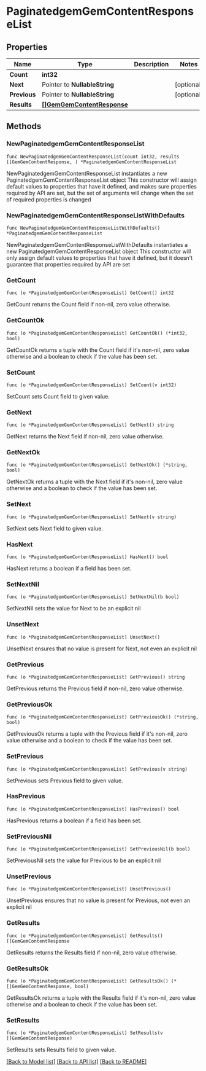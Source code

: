 # PaginatedgemGemContentResponseList

## Properties

Name | Type | Description | Notes
------------ | ------------- | ------------- | -------------
**Count** | **int32** |  | 
**Next** | Pointer to **NullableString** |  | [optional] 
**Previous** | Pointer to **NullableString** |  | [optional] 
**Results** | [**[]GemGemContentResponse**](GemGemContentResponse.md) |  | 

## Methods

### NewPaginatedgemGemContentResponseList

`func NewPaginatedgemGemContentResponseList(count int32, results []GemGemContentResponse, ) *PaginatedgemGemContentResponseList`

NewPaginatedgemGemContentResponseList instantiates a new PaginatedgemGemContentResponseList object
This constructor will assign default values to properties that have it defined,
and makes sure properties required by API are set, but the set of arguments
will change when the set of required properties is changed

### NewPaginatedgemGemContentResponseListWithDefaults

`func NewPaginatedgemGemContentResponseListWithDefaults() *PaginatedgemGemContentResponseList`

NewPaginatedgemGemContentResponseListWithDefaults instantiates a new PaginatedgemGemContentResponseList object
This constructor will only assign default values to properties that have it defined,
but it doesn't guarantee that properties required by API are set

### GetCount

`func (o *PaginatedgemGemContentResponseList) GetCount() int32`

GetCount returns the Count field if non-nil, zero value otherwise.

### GetCountOk

`func (o *PaginatedgemGemContentResponseList) GetCountOk() (*int32, bool)`

GetCountOk returns a tuple with the Count field if it's non-nil, zero value otherwise
and a boolean to check if the value has been set.

### SetCount

`func (o *PaginatedgemGemContentResponseList) SetCount(v int32)`

SetCount sets Count field to given value.


### GetNext

`func (o *PaginatedgemGemContentResponseList) GetNext() string`

GetNext returns the Next field if non-nil, zero value otherwise.

### GetNextOk

`func (o *PaginatedgemGemContentResponseList) GetNextOk() (*string, bool)`

GetNextOk returns a tuple with the Next field if it's non-nil, zero value otherwise
and a boolean to check if the value has been set.

### SetNext

`func (o *PaginatedgemGemContentResponseList) SetNext(v string)`

SetNext sets Next field to given value.

### HasNext

`func (o *PaginatedgemGemContentResponseList) HasNext() bool`

HasNext returns a boolean if a field has been set.

### SetNextNil

`func (o *PaginatedgemGemContentResponseList) SetNextNil(b bool)`

 SetNextNil sets the value for Next to be an explicit nil

### UnsetNext
`func (o *PaginatedgemGemContentResponseList) UnsetNext()`

UnsetNext ensures that no value is present for Next, not even an explicit nil
### GetPrevious

`func (o *PaginatedgemGemContentResponseList) GetPrevious() string`

GetPrevious returns the Previous field if non-nil, zero value otherwise.

### GetPreviousOk

`func (o *PaginatedgemGemContentResponseList) GetPreviousOk() (*string, bool)`

GetPreviousOk returns a tuple with the Previous field if it's non-nil, zero value otherwise
and a boolean to check if the value has been set.

### SetPrevious

`func (o *PaginatedgemGemContentResponseList) SetPrevious(v string)`

SetPrevious sets Previous field to given value.

### HasPrevious

`func (o *PaginatedgemGemContentResponseList) HasPrevious() bool`

HasPrevious returns a boolean if a field has been set.

### SetPreviousNil

`func (o *PaginatedgemGemContentResponseList) SetPreviousNil(b bool)`

 SetPreviousNil sets the value for Previous to be an explicit nil

### UnsetPrevious
`func (o *PaginatedgemGemContentResponseList) UnsetPrevious()`

UnsetPrevious ensures that no value is present for Previous, not even an explicit nil
### GetResults

`func (o *PaginatedgemGemContentResponseList) GetResults() []GemGemContentResponse`

GetResults returns the Results field if non-nil, zero value otherwise.

### GetResultsOk

`func (o *PaginatedgemGemContentResponseList) GetResultsOk() (*[]GemGemContentResponse, bool)`

GetResultsOk returns a tuple with the Results field if it's non-nil, zero value otherwise
and a boolean to check if the value has been set.

### SetResults

`func (o *PaginatedgemGemContentResponseList) SetResults(v []GemGemContentResponse)`

SetResults sets Results field to given value.



[[Back to Model list]](../README.md#documentation-for-models) [[Back to API list]](../README.md#documentation-for-api-endpoints) [[Back to README]](../README.md)


